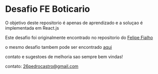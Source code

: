 # Desafio FE Boticario

O objetivo deste repositorio é apenas de aprendizado e a soluçao é implementada em React.js

Este desafio foi originalmente encontrado no repositorio do [Felipe Fialho][repo]

o mesmo desafio tambem pode ser encontrado [aqui][desa]

[desa]: https://github.com/felipe-ssilva/challenge
[repo]: https://github.com/felipefialho/frontend-challenges

contato e sugestoes de melhoria sao sempre bem vindas!

contato: 26pedrocastro@gmail.com

